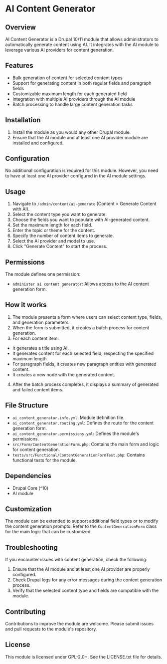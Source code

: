 # AI Content Generator

## Overview
AI Content Generator is a Drupal 10/11 module that allows administrators to automatically generate content using AI. It integrates with the AI module to leverage various AI providers for content generation.

## Features
- Bulk generation of content for selected content types
- Support for generating content in both regular fields and paragraph fields
- Customizable maximum length for each generated field
- Integration with multiple AI providers through the AI module
- Batch processing to handle large content generation tasks

## Installation
1. Install the module as you would any other Drupal module.
2. Ensure that the AI module and at least one AI provider module are installed and configured.

## Configuration
No additional configuration is required for this module. However, you need to have at least one AI provider configured in the AI module settings.

## Usage
1. Navigate to `/admin/content/ai-generate` (Content > Generate Content with AI).
2. Select the content type you want to generate.
3. Choose the fields you want to populate with AI-generated content.
4. Set the maximum length for each field.
5. Enter the topic or theme for the content.
6. Specify the number of content items to generate.
7. Select the AI provider and model to use.
8. Click "Generate Content" to start the process.

## Permissions
The module defines one permission:
- `administer ai content generator`: Allows access to the AI content generation form.

## How it works
1. The module presents a form where users can select content type, fields, and generation parameters.
2. When the form is submitted, it creates a batch process for content generation.
3. For each content item:
  - It generates a title using AI.
  - It generates content for each selected field, respecting the specified maximum length.
  - For paragraph fields, it creates new paragraph entities with generated content.
  - It creates a new node with the generated content.
4. After the batch process completes, it displays a summary of generated and failed content items.

## File Structure
- `ai_content_generator.info.yml`: Module definition file.
- `ai_content_generator.routing.yml`: Defines the route for the content generation form.
- `ai_content_generator.permissions.yml`: Defines the module's permissions.
- `src/Form/ContentGenerationForm.php`: Contains the main form and logic for content generation.
- `tests/src/Functional/ContentGenerationFormTest.php`: Contains functional tests for the module.

## Dependencies
- Drupal Core (^10)
- AI module

## Customization
The module can be extended to support additional field types or to modify the content generation prompts. Refer to the `ContentGenerationForm` class for the main logic that can be customized.

## Troubleshooting
If you encounter issues with content generation, check the following:
1. Ensure that the AI module and at least one AI provider are properly configured.
2. Check Drupal logs for any error messages during the content generation process.
3. Verify that the selected content type and fields are compatible with the module.

## Contributing
Contributions to improve the module are welcome. Please submit issues and pull requests to the module's repository.

## License
This module is licensed under GPL-2.0+. See the LICENSE.txt file for details.
